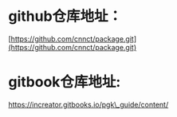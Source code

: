 # github仓库地址：

[https://github.com/cnnct/package.git](https://github.com/cnnct/package.git)

# gitbook仓库地址:

https://increator.gitbooks.io/pgk\_guide/content/



